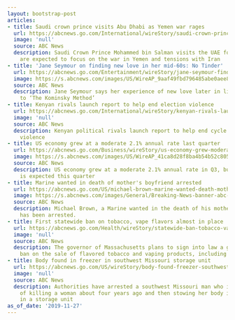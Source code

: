 ```yaml
---
layout: bootstrap-post
articles:
- title: Saudi crown prince visits Abu Dhabi as Yemen war rages
  url: https://abcnews.go.com/International/wireStory/saudi-crown-prince-visits-abu-dhabi-yemen-war-67344870
  image: 'null'
  source: ABC News
  description: Saudi Crown Prince Mohammed bin Salman visits the UAE for talks that
    are expected to focus on the war in Yemen and tensions with Iran
- title: 'Jane Seymour on finding new love in her mid-60s: No Tinder'
  url: https://abcnews.go.com/Entertainment/wireStory/jane-seymour-finding-love-mid-60s-tinder-67344743
  image: https://s.abcnews.com/images/US/WireAP_9aaf49fbd796485abe0aee88831b372c_16x9_992.jpg
  source: ABC News
  description: Jane Seymour says her experience of new love later in life drew her
    to ‘The Kominsky Method’
- title: Kenyan rivals launch report to help end election violence
  url: https://abcnews.go.com/International/wireStory/kenyan-rivals-launch-report-end-election-violence-67344787
  image: 'null'
  source: ABC News
  description: Kenyan political rivals launch report to help end cycle of deadly election
    violence
- title: US economy grew at a moderate 2.1% annual rate last quarter
  url: https://abcnews.go.com/Business/wireStory/us-economy-grew-moderate-21-annual-rate-quarter-67344417
  image: https://s.abcnews.com/images/US/WireAP_41ca8d28f8ba4b54b52c8058a6220868_16x9_992.jpg
  source: ABC News
  description: US economy grew at a moderate 2.1% annual rate in Q3, but slowdown
    is expected this quarter
- title: Marine wanted in death of mother's boyfriend arrested
  url: https://abcnews.go.com/US/michael-brown-marine-wanted-death-mothers-boyfriend-arrested/story?id=67344050
  image: https://s.abcnews.com/images/General/Breaking-News-banner-abc-ps-181024_hpMain_16x9_992.jpg
  source: ABC News
  description: Michael Brown, a Marine wanted in the death of his mothers' boyfriend,
    has been arrested.
- title: First statewide ban on tobacco, vape flavors almost in place
  url: https://abcnews.go.com/Health/wireStory/statewide-ban-tobacco-vape-flavors-place-67344224
  image: 'null'
  source: ABC News
  description: The governor of Massachusetts plans to sign into law a groundbreaking
    ban on the sale of flavored tobacco and vaping products, including menthol cigarettes
- title: Body found in freezer in southwest Missouri storage unit
  url: https://abcnews.go.com/US/wireStory/body-found-freezer-southwest-missouri-storage-unit-67344223
  image: 'null'
  source: ABC News
  description: Authorities have arrested a southwest Missouri man who is suspected
    of killing a woman about four years ago and then stowing her body in a freezer
    in a storage unit
as_of_date: '2019-11-27'
---
```


